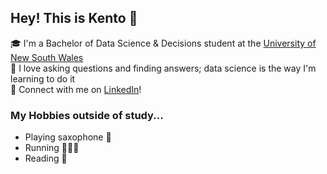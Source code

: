 ## Hey! This is Kento 👋

🎓 I'm a Bachelor of Data Science & Decisions student at the [University of New South Wales](https://www.unsw.edu.au/science/our-schools/maths/student-life-resources/undergraduate/programs-and-courses/bachelor-of-data-science-and-decisions) <br>
🧠 I love asking questions and finding answers; data science is the way I'm learning to do it <br>
🤝 Connect with me on [LinkedIn](https://www.linkedin.com/in/kento-seki/)!

### My Hobbies outside of study...
* Playing saxophone 🎷
* Running 🏃🏻‍♂️
* Reading 📖

